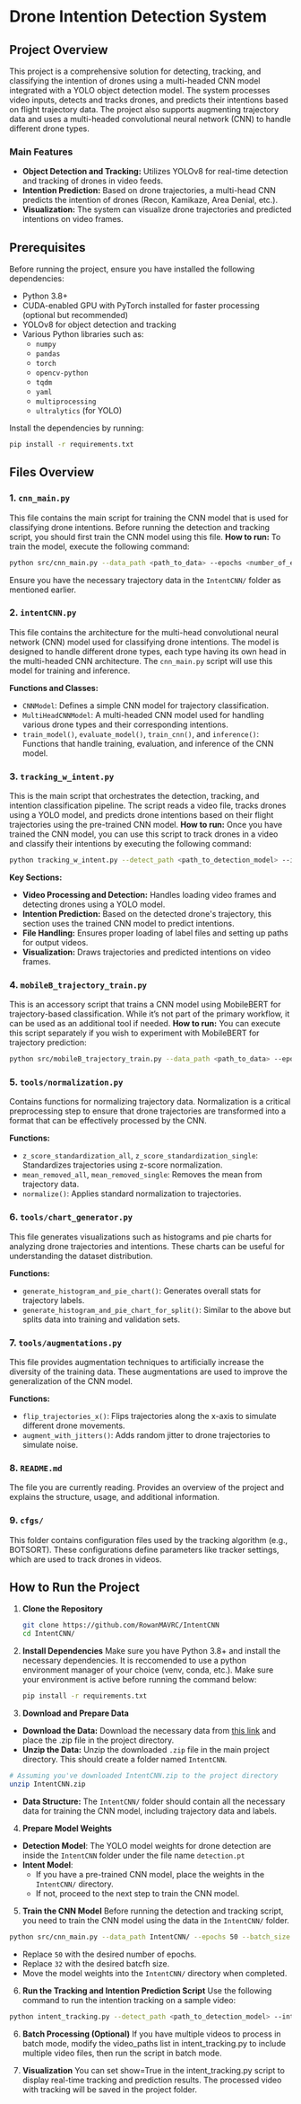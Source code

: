 # **Drone Intention Detection System**

## **Project Overview**

This project is a comprehensive solution for detecting, tracking, and classifying the intention of drones using a multi-headed CNN model integrated with a YOLO object detection model. The system processes video inputs, detects and tracks drones, and predicts their intentions based on flight trajectory data. The project also supports augmenting trajectory data and uses a multi-headed convolutional neural network (CNN) to handle different drone types.

### **Main Features**
- **Object Detection and Tracking:** Utilizes YOLOv8 for real-time detection and tracking of drones in video feeds.
- **Intention Prediction:** Based on drone trajectories, a multi-head CNN predicts the intention of drones (Recon, Kamikaze, Area Denial, etc.).
- **Visualization:** The system can visualize drone trajectories and predicted intentions on video frames.

## **Prerequisites**

Before running the project, ensure you have installed the following dependencies:
- Python 3.8+
- CUDA-enabled GPU with PyTorch installed for faster processing (optional but recommended)
- YOLOv8 for object detection and tracking
- Various Python libraries such as:
  - `numpy`
  - `pandas`
  - `torch`
  - `opencv-python`
  - `tqdm`
  - `yaml`
  - `multiprocessing`
  - `ultralytics` (for YOLO)
  
Install the dependencies by running:

```bash
pip install -r requirements.txt
```

## **Files Overview**

### **1. `cnn_main.py`**
This file contains the main script for training the CNN model that is used for classifying drone intentions. Before running the detection and tracking script, you should first train the CNN model using this file.
**How to run:** To train the model, execute the following command: 
```bash
python src/cnn_main.py --data_path <path_to_data> --epochs <number_of_epochs> --batch_size <batch_size> --save_model_path <path_to_save_model>
```
Ensure you have the necessary trajectory data in the `IntentCNN/` folder as mentioned earlier.

### **2. `intentCNN.py`**
This file contains the architecture for the multi-head convolutional neural network (CNN) model used for classifying drone intentions. The model is designed to handle different drone types, each type having its own head in the multi-headed CNN architecture. The `cnn_main.py` script will use this model for training and inference.

**Functions and Classes:**
- `CNNModel`: Defines a simple CNN model for trajectory classification.
- `MultiHeadCNNModel`: A multi-headed CNN model used for handling various drone types and their corresponding intentions.
- `train_model()`, `evaluate_model()`, `train_cnn()`, and `inference()`: Functions that handle training, evaluation, and inference of the CNN model.

### **3. `tracking_w_intent.py`**
This is the main script that orchestrates the detection, tracking, and intention classification pipeline. The script reads a video file, tracks drones using a YOLO model, and predicts drone intentions based on their flight trajectories using the pre-trained CNN model.
**How to run:** Once you have trained the CNN model, you can use this script to track drones in a video and classify their intentions by executing the following command:
```bash
python tracking_w_intent.py --detect_path <path_to_detection_model> --intent_path <path_to_intent_model> --video_path <path_to_video_file> --label_path <path_to_labels> --label_detailed_path <path_to_detailed_labels> --tracker_path <path_to_tracker_config> --cfg_path <path_to_tracker_cfg> --show <True/False>
```

**Key Sections:**
- **Video Processing and Detection:** Handles loading video frames and detecting drones using a YOLO model.
- **Intention Prediction:** Based on the detected drone's trajectory, this section uses the trained CNN model to predict intentions.
- **File Handling:** Ensures proper loading of label files and setting up paths for output videos.
- **Visualization:** Draws trajectories and predicted intentions on video frames.

### **4. `mobileB_trajectory_train.py`**
This is an accessory script that trains a CNN model using MobileBERT for trajectory-based classification. While it’s not part of the primary workflow, it can be used as an additional tool if needed.
**How to run:** You can execute this script separately if you wish to experiment with MobileBERT for trajectory prediction:
```bash
python src/mobileB_trajectory_train.py --data_path <path_to_data> --epochs <number_of_epochs> --batch_size <batch_size> --save_model_path <path_to_save_model>
```

### **5. `tools/normalization.py`**
Contains functions for normalizing trajectory data. Normalization is a critical preprocessing step to ensure that drone trajectories are transformed into a format that can be effectively processed by the CNN.

**Functions:**
- `z_score_standardization_all`, `z_score_standardization_single`: Standardizes trajectories using z-score normalization.
- `mean_removed_all`, `mean_removed_single`: Removes the mean from trajectory data.
- `normalize()`: Applies standard normalization to trajectories.

### **6. `tools/chart_generator.py`**
This file generates visualizations such as histograms and pie charts for analyzing drone trajectories and intentions. These charts can be useful for understanding the dataset distribution.

**Functions:**
- `generate_histogram_and_pie_chart()`: Generates overall stats for trajectory labels.
- `generate_histogram_and_pie_chart_for_split()`: Similar to the above but splits data into training and validation sets.

### **7. `tools/augmentations.py`**
This file provides augmentation techniques to artificially increase the diversity of the training data. These augmentations are used to improve the generalization of the CNN model.

**Functions:**
- `flip_trajectories_x()`: Flips trajectories along the x-axis to simulate different drone movements.
- `augment_with_jitters()`: Adds random jitter to drone trajectories to simulate noise.

### **8. `README.md`**
The file you are currently reading. Provides an overview of the project and explains the structure, usage, and additional information.

### **9. `cfgs/`**
This folder contains configuration files used by the tracking algorithm (e.g., BOTSORT). These configurations define parameters like tracker settings, which are used to track drones in videos.

## **How to Run the Project**

1. **Clone the Repository**
   ```bash
   git clone https://github.com/RowanMAVRC/IntentCNN
   cd IntentCNN/
    ```

2. **Install Dependencies**
   Make sure you have Python 3.8+ and install the necessary dependencies. It is reccomended to use a python environment manager of your choice (venv, conda, etc.). Make sure your environment is active before running the command below:
   ```bash
   pip install -r requirements.txt
    ```

3. **Download and Prepare Data** 
  - **Download the Data:** Download the necessary data from [this link](https://drive.google.com/drive/folders/1chhkDlgXcXTwapc9j2JU7MgO1toZ6oF6?usp=drive_link) and place the .zip file in the project directory.
  - **Unzip the Data:** Unzip the downloaded `.zip` file in the main project directory. This should create a folder named `IntentCNN`.
  ```bash
  # Assuming you've downloaded IntentCNN.zip to the project directory
  unzip IntentCNN.zip
  ```
  - **Data Structure:** The `IntentCNN/` folder should contain all the necessary data for training the CNN model, including trajectory data and labels.

4. **Prepare Model Weights**
  - **Detection Model**: The YOLO model weights for drone detection are inside the `IntentCNN` folder under the file name `detection.pt`
  - **Intent Model**: 
    - If you have a pre-trained CNN model, place the weights in the `IntentCNN/` directory.
    - If not, proceed to the next step to train the CNN model.

5. **Train the CNN Model**
Before running the detection and tracking script, you need to train the CNN model using the data in the `IntentCNN/` folder.
```bash
python src/cnn_main.py --data_path IntentCNN/ --epochs 50 --batch_size 32 --save_model_path trained_models/intent_cnn.pth
```
  - Replace `50` with the desired number of epochs.
  - Replace `32` with the desired batcfh size.
  - Move the model weights into the `IntentCNN/` directory when completed.

6. **Run the Tracking and Intention Prediction Script** Use the following command to run the intention tracking on a sample video:
  ```bash
  python intent_tracking.py --detect_path <path_to_detection_model> --intent_path <path_to_intent_model> --video_path <path_to_video_file> --label_path <path_to_labels> --label_detailed_path <path_to_detailed_labels> --tracker_path <path_to_tracker_config> --cfg_path <path_to_tracker_cfg> --show True
  ```

6. **Batch Processing (Optional)** If you have multiple videos to process in batch mode, modify the video_paths list in intent_tracking.py to include multiple video files, then run the script in batch mode.

7. **Visualization** You can set show=True in the intent_tracking.py script to display real-time tracking and prediction results. The processed video with tracking will be saved in the project folder.
